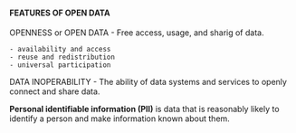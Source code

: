 
#### FEATURES OF OPEN DATA

OPENNESS or OPEN DATA - Free access, usage, and sharig of data.

	- availability and access
	- reuse and redistribution
	- universal participation 


DATA INOPERABILITY - The ability of data systems and services to openly connect and share data. 

**Personal identifiable information (PII)** is data that is reasonably likely to identify a person and make information known about them.

